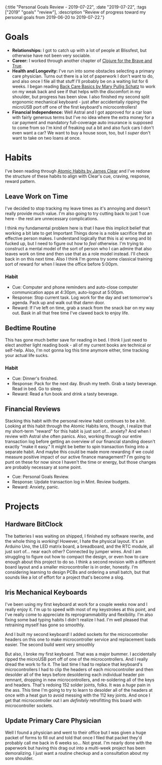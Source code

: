 {:title "Personal Goals Review - 2019-07-22", :date "2019-07-22", :tags ["2019" "goals" "review"], :description "Review of progress toward my personal goals from 2019-06-20 to 2019-07-22."}


# Goals
* **Relationships:** I got to catch up with a lot of people at Blissfest, but otherwise have not been very sociable.
* **Career:** I worked through another chapter of [Clojure for the Brave and True](https://www.braveclojure.com/clojure-for-the-brave-and-true/).
* **Health and Longevity:** I've run into some obstacles selecting a primary care physician. Turns out there is a lot of paperwork I don't want to do, and also once I file all that stuff I'll probably be on a waiting list for 6 weeks. I began reading [Back Care Basics by Mary Pullig Schatz](https://www.penguinrandomhouse.com/books/551660/back-care-basics-by-mary-pullig-schatz-foreword-by-william-connor-preface-by-b-k-s-iyengar/9780962713828/) to work on my weak back and see if that helps with the discomfort in my shoulder, but progress has been slow. I also finished my second split ergonomic mechanical keyboard - just after accidentally ripping the microUSB port off one of the first keyboard's microcontrollers!
* **Financial Independence:** Well Astral and I got approved for a car loan with fairly generous terms but I've no idea where the extra money for a car payment and mandatory full-coverage auto insurance is supposed to come from so I'm kind of freaking out a bit and also fuck cars I don't even want a car? We want to buy a house soon, too, but I *super* don't want to take on two loans at once.


# Habits
I've been reading through [Atomic Habits by James Clear](https://jamesclear.com/atomic-habits) and I've redone the structure of these habits to align with Clear's cue, craving, response, reward pattern.

## Leave Work on Time
I've decided to stop tracking my leave times as it's annoying and doesn't really provide much value. I'm also going to try cutting back to just 1 cue here - the rest are unnecessary complications.

I think my fundamental problem here is that I have this implicit belief that working a bit late to get Important Things done is a noble sacrifice that an effective person makes. I understand logically that this is a) wrong and b) fucked up, but I need to figure out how to *feel* otherwise. I'm trying to construct a mental model of the sort of person who I can admire that also leaves work on time and then use that as a role model instead. I'll check back in on this next time. Also I think I'm gonna try some classical training sort of reward for when I leave the office before 5:00pm.

### Habit
* Cue: Computer and phone reminders and auto-close computer communication apps at 4:30pm, auto-logout at 5:00pm.
* Response: Stop current task. Log work for the day and set tomorrow's agenda. Pack up and walk out that damn door.
* Reward: If I've left on time, grab a snack from the snack bar on my way out. Bask in all that free time I've clawed back to enjoy life.

## Bedtime Routine
This has gone much better save for reading in bed. I think I just need to elect another light reading book - all of my current books are technical or self-help. Also, I'm not gonna log this time anymore either, time tracking your actual life sucks.

### Habit
* Cue: Dinner's finished.
* Response: Pack for the next day. Brush my teeth. Grab a tasty beverage. Read in bed. Go to sleep.
* Reward: Read a fun book and drink a tasty beverage.

## Financial Reviews
Stacking this habit with the personal review habit continues to be a hit. Looking at this habit through the Atomic Habits lens, though, I realize that my short-term "reward" for this habit is just sort of... anxiety? And when I review with Astral she often panics. Also, working through our entire transaction log before getting an overview of our financial standing doesn't exactly "make it easy." It might be better to spin transaction fixing into a separate habit. And maybe this could be made more rewarding if we could measure positive impact of our active finance management? I'm going to punt on these for now since I haven't the time or energy, but those changes are probably necessary at some point.

* Cue: Personal Goals Review.
* Response: Update transaction log in Mint. Review budgets.
* Reward: Anxiety, panic.

# Projects
## Hardware BitClock
The batteries I was waiting on shipped, I finished my software rewrite, and the whole thing is *working*! However, I hate the physical layout. It's an Arduino Uno, the LED matrix board, a breadboard, and the RTC module, all just sort of... near each other? Connected by jumper wires. And I am struggling to figure out how to compact the design, or even how to care enough about this project to do so. I think a second revision with a different board layout and a smaller microcontroller is in order, honestly. I'm considering learning to design PCBs and ordering a small batch, but that sounds like a lot of effort for a project that's become a slog.

## Iris Mechanical Keyboards
I've been using my first keyboard at work for a couple weeks now and I really enjoy it. I'm up to speed with most of my keystrokes at this point, and I've really come to appreciate its reprogrammability and flexibility. I'm also fixing some bad typing habits I didn't realize I had. I'm well pleased that retraining myself has gone so smoothly.

And I built my second keyboard! I added sockets for the microcontroller headers on this one to make microcontroller service and replacement loads easier. The second build went very smoothly

But also, I broke my first keyboard. That was a major bummer. I accidentally ripped the microUSB port off of one of the microcontrollers. And I really dread the work to fix it. The last time I had to replace that keyboard's microcontrollers I had to clip the headers of each microcontroller and then desolder all of the keys before desoldering each individual header pin remnant, dropping in new microcontrollers, and re-soldering all of the keys and headers. That's redoing 152 solder joints, folks. It was a *huge* pain in the ass. This time I'm going to try to learn to desolder all of the headers at once with a heat gun to avoid messing with the 112 key joints. And once I get that microcontroller out I am *definitely* retrofitting this board with microcontroller sockets.

## Update Primary Care Physician
Well I found a physician and went to their office but I was given a huge packet of forms to fill out and told that once I filed that packet they'd probably call me back in 6 weeks so... Not great. I'm nearly done with the paperwork but having this drag out into a multi-week project has been demoralizing. I just want a routine checkup and a consultation about my sore shoulder.